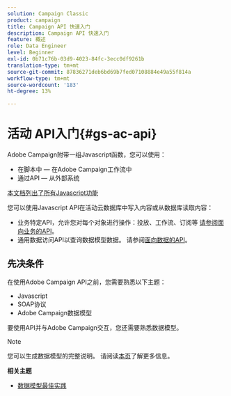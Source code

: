 ```yaml
---
solution: Campaign Classic
product: campaign
title: Campaign API 快速入门
description: Campaign API 快速入门
feature: 概述
role: Data Engineer
level: Beginner
exl-id: 0b71c76b-03d9-4023-84fc-3ecc0df9261b
translation-type: tm+mt
source-git-commit: 87836271deb6bd69b7fed07108884e49a55f814a
workflow-type: tm+mt
source-wordcount: '183'
ht-degree: 13%

---
```


# 活动 API入门{#gs-ac-api}

Adobe Campaign附带一组Javascript函数，您可以使用：

* 在脚本中 — 在Adobe Campaign工作流中
* 通过API — 从外部系统

[本文档列出了所有Javascript功能](https://docs.adobe.com/content/help/en/campaign-classic/technicalresources/api/p-1.html)

您可以使用Javascript API在活动云数据库中写入内容或从数据库读取内容：

* 业务特定API，允许您对每个对象进行操作：投放、工作流、订阅等 [请参阅面向业务的API](https://experienceleague.adobe.com/docs/campaign-classic/using/configuring-campaign-classic/api/business-oriented-apis.html)。
* 通用数据访问API以查询数据模型数据。 请参阅[面向数据的API](https://experienceleague.adobe.com/docs/campaign-classic/using/configuring-campaign-classic/api/data-oriented-apis.html)。


## 先决条件

在使用Adobe Campaign API之前，您需要熟悉以下主题：

* Javascript
* SOAP协议
* Adobe Campaign数据模型

要使用API并与Adobe Campaign交互，您还需要熟悉数据模型。

>[!NOTE]
>您可以生成数据模型的完整说明。 请阅读[本页](datamodel.md)了解更多信息。


**相关主题**

* [数据模型最佳实践](datamodel-best-practices.md)
